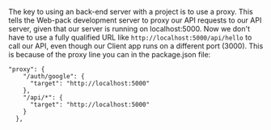 The key to using an back-end server with a project is to use a proxy. This tells the Web-pack development server to proxy our API requests to our API server, given that our server is running on localhost:5000.
Now we don't have to use a fully qualified URL like `http://localhost:5000/api/hello` to call our API, even though our Client app runs on a different port (3000). This is because of the proxy line you can in the package.json file:
```
"proxy": {
    "/auth/google": {
      "target": "http://localhost:5000"
    },
    "/api/*": {
      "target": "http://localhost:5000"
    }
  },
```

